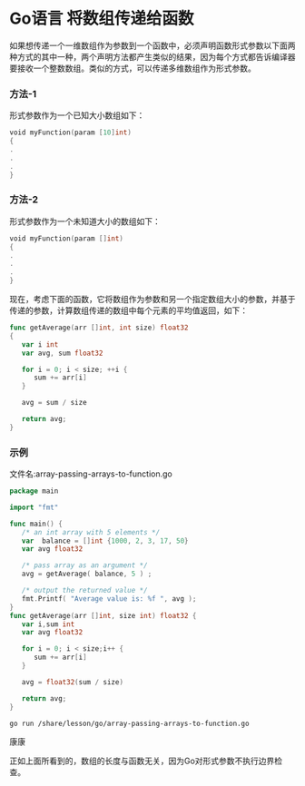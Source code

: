 # Go语言 将数组传递给函数

如果想传递一个一维数组作为参数到一个函数中，必须声明函数形式参数以下面两种方式的其中一种，两个声明方法都产生类似的结果，因为每个方式都告诉编译器要接收一个整数数组。类似的方式，可以传递多维数组作为形式参数。

### 方法-1

形式参数作为一个已知大小数组如下：

```go
void myFunction(param [10]int)
{
.
.
.
}
```

### 方法-2

形式参数作为一个未知道大小的数组如下：

```go
void myFunction(param []int)
{
.
.
.
}
```

现在，考虑下面的函数，它将数组作为参数和另一个指定数组大小的参数，并基于传递的参数，计算数组传递的数组中每个元素的平均值返回，如下：

```go
func getAverage(arr []int, int size) float32
{
   var i int
   var avg, sum float32  

   for i = 0; i < size; ++i {
      sum += arr[i]
   }

   avg = sum / size

   return avg;
}
```

### 示例

文件名:array-passing-arrays-to-function.go

```go
package main

import "fmt"

func main() {
   /* an int array with 5 elements */
   var  balance = []int {1000, 2, 3, 17, 50}
   var avg float32

   /* pass array as an argument */
   avg = getAverage( balance, 5 ) ;

   /* output the returned value */
   fmt.Printf( "Average value is: %f ", avg );
}
func getAverage(arr []int, size int) float32 {
   var i,sum int
   var avg float32  

   for i = 0; i < size;i++ {
      sum += arr[i]
   }

   avg = float32(sum / size)

   return avg;
}
```

```bash
go run /share/lesson/go/array-passing-arrays-to-function.go
```

康康

正如上面所看到的，数组的长度与函数无关，因为Go对形式参数不执行边界检查。